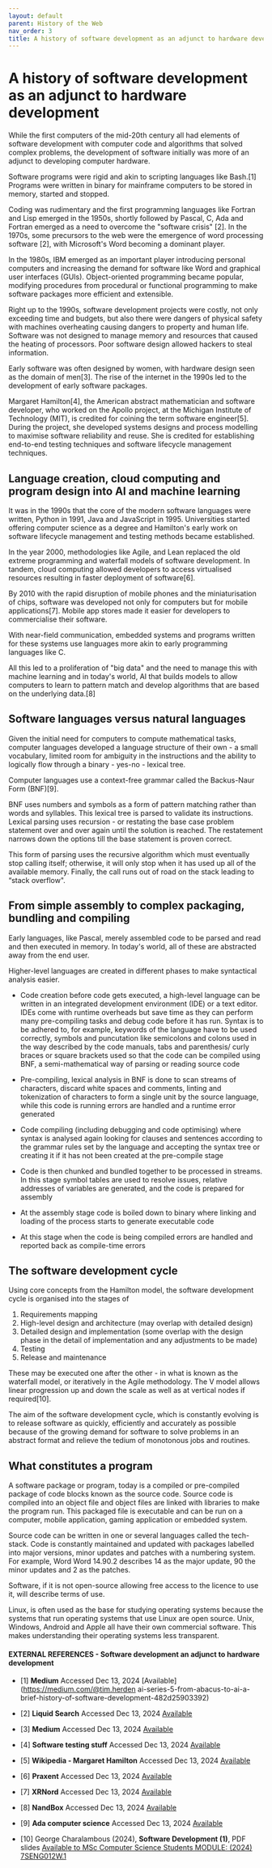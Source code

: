```yaml
---
layout: default
parent: History of the Web
nav_order: 3
title: A history of software development as an adjunct to hardware development
---
```



# A history of software development as an adjunct to hardware development

While the first computers of the mid-20th century all had elements of software development with computer code and algorithms that solved complex problems, the development of software initially was more of an adjunct to developing computer hardware.

Software programs were rigid and akin to scripting languages like Bash.[1] Programs were written in binary for mainframe computers to be stored in memory, started and stopped. 

Coding was rudimentary and the first programming languages like Fortran and Lisp emerged in the 1950s, shortly followed by Pascal, C, Ada and Fortran emerged as a need to overcome the "software crisis" [2]. In the 1970s, some precursors to the web were the emergence of word processing software [2], with Microsoft's Word becoming a dominant player.

In the 1980s, IBM emerged as an important player introducing personal computers and increasing the demand for software like Word and graphical user interfaces (GUIs). Object-oriented programming became popular, modifying procedures from procedural or functional programming to make software packages more efficient and extensible.

Right up to the 1990s, software development projects were costly, not only exceeding time and budgets, but also there were dangers of physical safety with machines overheating causing dangers to property and human life. Software was not designed to manage memory and resources that caused the heating of processors. Poor software design allowed hackers to steal information. 

Early software was often designed by women, with hardware design seen as the domain of men[3]. The rise of the internet in the 1990s led to the development of early software packages.

Margaret Hamilton[4], the American abstract mathematician and software developer, who worked on the Apollo project, at the Michigan Institute of Technology (MIT), is credited for coining the term software engineer[5]. During the project, she developed systems designs and process modelling to maximise software reliability and reuse. She is credited for establishing end-to-end testing techniques and software lifecycle management techniques. 

## Language creation, cloud computing and program design into AI and machine learning

It was in the 1990s that the core of the modern software languages were written, Python in 1991, Java and JavaScript in 1995. Universities started offering computer science as a degree and Hamilton's early work on software lifecycle management and testing methods became established.

In the year 2000, methodologies like Agile, and Lean replaced the old extreme programming and waterfall models of software development. In tandem, cloud computing allowed developers to access virtualised resources resulting in faster deployment of software[6].

By 2010 with the rapid disruption of mobile phones and the miniaturisation of chips, software was developed not only for computers but for mobile applications[7]. Mobile app stores made it easier for developers to commercialise their software.

With near-field communication, embedded systems and programs written for these systems use languages more akin to early programming languages like C.

All this led to a proliferation of "big data" and the need to manage this with machine learning and in today's world, AI that builds models to allow computers to learn to pattern match and develop algorithms that are based on the underlying data.[8]

## Software languages versus natural languages

Given the initial need for computers to compute mathematical tasks, computer languages developed a language structure of their own - a small vocabulary, limited room for ambiguity in the instructions and the ability to logically flow through a binary - yes-no - lexical tree.

Computer languages use a context-free grammar called the Backus-Naur Form (BNF)[9].

BNF uses numbers and symbols as a form of pattern matching rather than words and syllables. This lexical tree is parsed to validate its instructions. Lexical parsing uses recursion - or restating the base case problem statement over and over again until the solution is reached. The restatement narrows down the options till the base statement is proven correct.

This form of parsing uses the recursive algorithm which must eventually stop calling itself; otherwise, it will only stop when it has used up all of the available memory. Finally, the call runs out of road on the stack leading to “stack overflow".

## From simple assembly to complex packaging, bundling and compiling

Early languages, like Pascal, merely assembled code to be parsed and read and then executed in memory. In today's world, all of these are abstracted away from the end user.

Higher-level languages are created in different phases to make syntactical analysis easier.

- Code creation before code gets executed, a high-level language can be written in an integrated development environment (IDE) or a text editor. IDEs come with runtime overheads but save time as they can perform many pre-compiling tasks and debug code before it has run. Syntax is to be adhered to, for example, keywords of the language have to be used correctly, symbols and puncutation like semicolons and colons used in the way described by the code manuals, tabs and parenthesis/ curly braces or square brackets used so that the code can be compiled using BNF, a semi-mathematical way of parsing or reading source code

- Pre-compiling, lexical analysis in BNF is done to scan streams of characters, discard white spaces and comments, linting and tokenization of characters to form a single unit by the source language, while this code is running errors are handled and a runtime error generated

- Code compiling (including debugging and code optimising) where syntax is analysed again looking for clauses and sentences according to the grammar rules set by the language and accepting the syntax tree or creating it if it has not been created at the pre-compile stage

- Code is then chunked and bundled together to be processed in streams. In this stage symbol tables are used to resolve issues, relative addresses of variables are generated, and the code is prepared for assembly

- At the assembly stage code is boiled down to binary where linking and loading of the process starts to generate executable code

- At this stage when the code is being compiled errors are handled and reported back as compile-time errors

## The software development cycle

Using core concepts from the Hamilton model, the software development cycle is organised into the stages of

1. Requirements mapping
2. High-level design and architecture (may overlap with detailed design)
3. Detailed design and implementation (some overlap with the design phase in the detail of implementation and any adjustments to be made)
4. Testing
5. Release and maintenance

These may be executed one after the other - in what is known as the waterfall model, or iteratively in the Agile methodology.
The V model allows linear progression up and down the scale as well as at vertical nodes if required[10].

The aim of the software development cycle, which is constantly evolving is to release software as quickly, efficiently and accurately as possible because of the growing demand for software to solve problems in an abstract format and relieve the tedium of monotonous jobs and routines.

## What constitutes a program

A software package or program, today is a compiled or pre-compiled package of code blocks known as the source code. Source code is compiled into an object file and object files are linked with libraries to make the program run. This packaged file is executable and can be run on a computer, mobile application, gaming application or embedded system.

Source code can be written in one or several languages called the tech-stack. Code is constantly maintained and updated with packages labelled into major versions, minor updates and patches with a numbering system. For example, Word Word 14.90.2 describes 14 as the major update, 90 the minor updates and 2 as the patches. 

Software, if it is not open-source allowing free access to the licence to use it, will describe terms of use.

Linux, is often used as the base for studying operating systems because the systems that run operating systems that use Linux are open source. Unix, Windows, Android and Apple all have their own commercial software. This makes understanding their operating systems less transparent.

#### EXTERNAL REFERENCES - Software development an adjunct to hardware development


- [1] __Medium__ Accessed Dec 13, 2024 [Available](https://medium.com/@tim.herden ai-series-5-from-abacus-to-ai-a-brief-history-of-software-development-482d25903392)

- [2] __Liquid Search__ Accessed Dec 13, 2024 [Available](https://www.liquisearch.com/history_of_software_engineering/overview)

- [3] __Medium__ Accessed Dec 13, 2024 [Available](https://medium.com/@mitzijackson/history-of-software-development-from-punched-cards-to-artificial-intelligence-6dc779d1d784)

- [4] __Software testing stuff__ Accessed Dec 13, 2024 [Available](https://www.softwaretestingstuff.com/2007/09/brief-history-of-software-engineering.html)
 
- [5] __Wikipedia - Margaret Hamilton__ Accessed Dec 13, 2024 [Available](https://en.wikipedia.org/wiki/Margaret_Hamilton_software_engineer)

- [6] __Praxent__ Accessed Dec 13, 2024 [Available](https://praxent.com/blog/history-of-software-development-innovation)

- [7] __XRNord__ Accessed Dec 13, 2024 [Available](https://www.xrnord.com/post/the-history-of-software-development-from-early-days-to-modern-times)

- [8] __NandBox__ Accessed Dec 13, 2024 [Available](https://nandbox.com/the-history-of-software-development-over-70-years-of-innovation/)

- [9] __Ada computer science__ Accessed Dec 13, 2024 [Available](https://adacomputerscience.org/concepts/trans_bnf)

- [10]  George Charalambous (2024), __Software Development (1)__, PDF slides [Available to MSc Computer Science Students MODULE: (2024) 7SENG012W.1](https://learning.westminster.ac.uk/ultra/courses/_98804_1/outline/file/_5365890_1)
